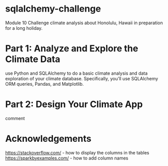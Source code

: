 # sqlalchemy-challenge
Module 10 Challenge
climate analysis about Honolulu, Hawaii in preparation for a long holiday.
# Part 1: Analyze and Explore the Climate Data
use Python and SQLAlchemy to do a basic climate analysis and data exploration of your climate database. Specifically, you’ll use SQLAlchemy ORM queries, Pandas, and Matplotlib.
# Part 2: Design Your Climate App
comment
# Acknowledgements
https://stackoverflow.com/ - how to display the columns in the tables
https://sparkbyexamples.com/ - how to add column names
